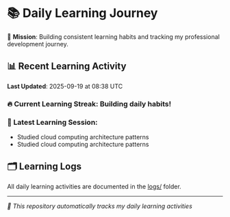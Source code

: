 # 📚 Daily Learning Journey

🎯 **Mission**: Building consistent learning habits and tracking my professional development journey.

## 📊 Recent Learning Activity

**Last Updated**: 2025-09-19 at 08:38 UTC

### 🔥 Current Learning Streak: Building daily habits!

### 📝 Latest Learning Session:
- Studied cloud computing architecture patterns
- Studied cloud computing architecture patterns

## 🗂️ Learning Logs

All daily learning activities are documented in the [logs/](./logs/) folder.

---
*🤖 This repository automatically tracks my daily learning activities*
